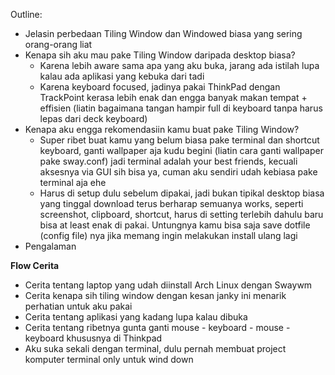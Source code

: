 Outline:
- Jelasin perbedaan Tiling Window dan Windowed biasa yang sering orang-orang liat
- Kenapa sih aku mau pake Tiling Window daripada desktop biasa?
    - Karena lebih aware sama apa yang aku buka, jarang ada istilah lupa kalau ada aplikasi yang kebuka dari tadi
    - Karena keyboard focused, jadinya pakai ThinkPad dengan TrackPoint kerasa lebih enak dan engga banyak makan tempat + effisien (liatin bagaimana tangan hampir full di keyboard tanpa harus lepas dari deck keyboard)
- Kenapa aku engga rekomendasiin kamu buat pake Tiling Window?
    - Super ribet buat kamu yang belum biasa pake terminal dan shortcut keyboard, ganti wallpaper aja kudu begini (liatin cara ganti wallpaper pake sway.conf) jadi terminal adalah your best friends, kecuali aksesnya via GUI sih bisa ya, cuman aku sendiri udah kebiasa pake terminal aja ehe
    - Harus di setup dulu sebelum dipakai, jadi bukan tipikal desktop biasa yang tinggal download terus berharap semuanya works, seperti screenshot, clipboard, shortcut, harus di setting terlebih dahulu baru bisa at least enak di pakai. Untungnya kamu bisa saja save dotfile (config file) nya jika memang ingin melakukan install ulang lagi
- Pengalaman

**Flow Cerita**
 - Cerita tentang laptop yang udah diinstall Arch Linux dengan Swaywm
 - Cerita kenapa sih tiling window dengan kesan janky ini menarik perhatian untuk aku pakai
 - Cerita tentang aplikasi yang kadang lupa kalau dibuka
 - Cerita tentang ribetnya gunta ganti mouse - keyboard - mouse - keyboard khususnya di Thinkpad
 - Aku suka sekali dengan terminal, dulu pernah membuat project komputer terminal only untuk wind down


